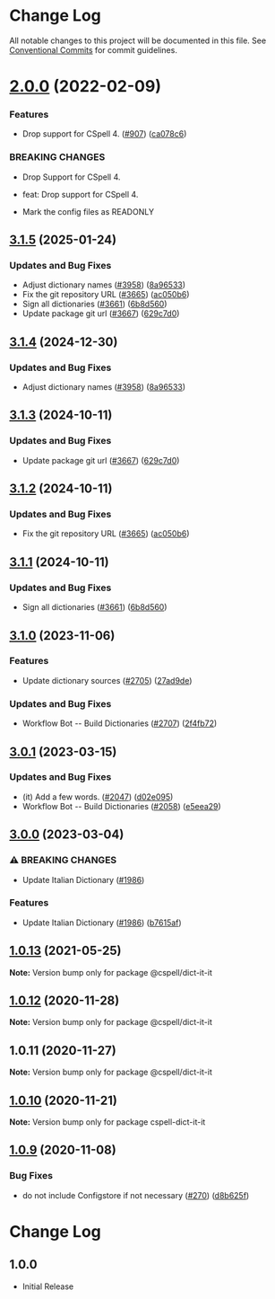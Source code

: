 # Change Log

All notable changes to this project will be documented in this file.
See [Conventional Commits](https://conventionalcommits.org) for commit guidelines.

# [2.0.0](https://github.com/streetsidesoftware/cspell-dicts/compare/@cspell/dict-it-it@1.0.13...@cspell/dict-it-it@2.0.0) (2022-02-09)


### Features

* Drop support for CSpell 4. ([#907](https://github.com/streetsidesoftware/cspell-dicts/issues/907)) ([ca078c6](https://github.com/streetsidesoftware/cspell-dicts/commit/ca078c6a2e188cc3cf6276db1ba7e007f0f06f27))


### BREAKING CHANGES

* Drop Support for CSpell 4.

* feat: Drop support for CSpell 4.
* Mark the config files as READONLY





## [3.1.5](https://github.com/VictorRos/cspell-dicts/compare/@cspell/dict-it-it-v3.1.4...@cspell/dict-it-it@3.1.5) (2025-01-24)


### Updates and Bug Fixes

* Adjust dictionary names ([#3958](https://github.com/VictorRos/cspell-dicts/issues/3958)) ([8a96533](https://github.com/VictorRos/cspell-dicts/commit/8a96533bec21280103740868b81559437c413501))
* Fix the git repository URL ([#3665](https://github.com/VictorRos/cspell-dicts/issues/3665)) ([ac050b6](https://github.com/VictorRos/cspell-dicts/commit/ac050b697d57820109995e92fac5ccc32ced1723))
* Sign all dictionaries ([#3661](https://github.com/VictorRos/cspell-dicts/issues/3661)) ([6b8d560](https://github.com/VictorRos/cspell-dicts/commit/6b8d560cf51a593458ce42bca415859f872cfc97))
* Update package git url ([#3667](https://github.com/VictorRos/cspell-dicts/issues/3667)) ([629c7d0](https://github.com/VictorRos/cspell-dicts/commit/629c7d0a5e1bacad1d3874b1f8372edc3494ef97))

## [3.1.4](https://github.com/streetsidesoftware/cspell-dicts/compare/@cspell/dict-it-it@3.1.3...@cspell/dict-it-it@3.1.4) (2024-12-30)


### Updates and Bug Fixes

* Adjust dictionary names ([#3958](https://github.com/streetsidesoftware/cspell-dicts/issues/3958)) ([8a96533](https://github.com/streetsidesoftware/cspell-dicts/commit/8a96533bec21280103740868b81559437c413501))

## [3.1.3](https://github.com/streetsidesoftware/cspell-dicts/compare/@cspell/dict-it-it@3.1.2...@cspell/dict-it-it@3.1.3) (2024-10-11)


### Updates and Bug Fixes

* Update package git url ([#3667](https://github.com/streetsidesoftware/cspell-dicts/issues/3667)) ([629c7d0](https://github.com/streetsidesoftware/cspell-dicts/commit/629c7d0a5e1bacad1d3874b1f8372edc3494ef97))

## [3.1.2](https://github.com/streetsidesoftware/cspell-dicts/compare/@cspell/dict-it-it@3.1.1...@cspell/dict-it-it@3.1.2) (2024-10-11)


### Updates and Bug Fixes

* Fix the git repository URL ([#3665](https://github.com/streetsidesoftware/cspell-dicts/issues/3665)) ([ac050b6](https://github.com/streetsidesoftware/cspell-dicts/commit/ac050b697d57820109995e92fac5ccc32ced1723))

## [3.1.1](https://github.com/streetsidesoftware/cspell-dicts/compare/@cspell/dict-it-it@3.1.0...@cspell/dict-it-it@3.1.1) (2024-10-11)


### Updates and Bug Fixes

* Sign all dictionaries ([#3661](https://github.com/streetsidesoftware/cspell-dicts/issues/3661)) ([6b8d560](https://github.com/streetsidesoftware/cspell-dicts/commit/6b8d560cf51a593458ce42bca415859f872cfc97))

## [3.1.0](https://github.com/streetsidesoftware/cspell-dicts/compare/@cspell/dict-it-it@3.0.1...@cspell/dict-it-it@3.1.0) (2023-11-06)


### Features

* Update dictionary sources ([#2705](https://github.com/streetsidesoftware/cspell-dicts/issues/2705)) ([27ad9de](https://github.com/streetsidesoftware/cspell-dicts/commit/27ad9de120fc71bc1b9a2aacc4407c423aeee2fd))


### Updates and Bug Fixes

* Workflow Bot -- Build Dictionaries ([#2707](https://github.com/streetsidesoftware/cspell-dicts/issues/2707)) ([2f4fb72](https://github.com/streetsidesoftware/cspell-dicts/commit/2f4fb72ad0b370c78bdbc19f38ee6a452e767010))

## [3.0.1](https://github.com/streetsidesoftware/cspell-dicts/compare/@cspell/dict-it-it@3.0.0...@cspell/dict-it-it@3.0.1) (2023-03-15)


### Updates and Bug Fixes

* (it) Add a few words. ([#2047](https://github.com/streetsidesoftware/cspell-dicts/issues/2047)) ([d02e095](https://github.com/streetsidesoftware/cspell-dicts/commit/d02e095189edbeb1ba5f48d20dabc86f88f568d7))
* Workflow Bot -- Build Dictionaries ([#2058](https://github.com/streetsidesoftware/cspell-dicts/issues/2058)) ([e5eea29](https://github.com/streetsidesoftware/cspell-dicts/commit/e5eea290cde1f6e4ccb34a8168472640a75177fc))

## [3.0.0](https://github.com/streetsidesoftware/cspell-dicts/compare/@cspell/dict-it-it@2.0.0...@cspell/dict-it-it@3.0.0) (2023-03-04)


### ⚠ BREAKING CHANGES

* Update Italian Dictionary ([#1986](https://github.com/streetsidesoftware/cspell-dicts/issues/1986))

### Features

* Update Italian Dictionary ([#1986](https://github.com/streetsidesoftware/cspell-dicts/issues/1986)) ([b7615af](https://github.com/streetsidesoftware/cspell-dicts/commit/b7615af4dfdf6212e3120e8cb76067d84efe1fde))

## [1.0.13](https://github.com/streetsidesoftware/cspell-dicts/compare/@cspell/dict-it-it@1.0.12...@cspell/dict-it-it@1.0.13) (2021-05-25)

**Note:** Version bump only for package @cspell/dict-it-it





## [1.0.12](https://github.com/streetsidesoftware/cspell-dicts/compare/@cspell/dict-it-it@1.0.11...@cspell/dict-it-it@1.0.12) (2020-11-28)

**Note:** Version bump only for package @cspell/dict-it-it





## 1.0.11 (2020-11-27)

**Note:** Version bump only for package @cspell/dict-it-it





## [1.0.10](https://github.com/streetsidesoftware/cspell-dicts/compare/cspell-dict-it-it@1.0.9...cspell-dict-it-it@1.0.10) (2020-11-21)

**Note:** Version bump only for package cspell-dict-it-it

## [1.0.9](https://github.com/streetsidesoftware/cspell-dicts/compare/cspell-dict-it-it@1.0.8...cspell-dict-it-it@1.0.9) (2020-11-08)

### Bug Fixes

- do not include Configstore if not necessary ([#270](https://github.com/streetsidesoftware/cspell-dicts/issues/270)) ([d8b625f](https://github.com/streetsidesoftware/cspell-dicts/commit/d8b625f2f42d5cc6c4a9390216ac1e5037886e44))

# Change Log

## 1.0.0

- Initial Release
